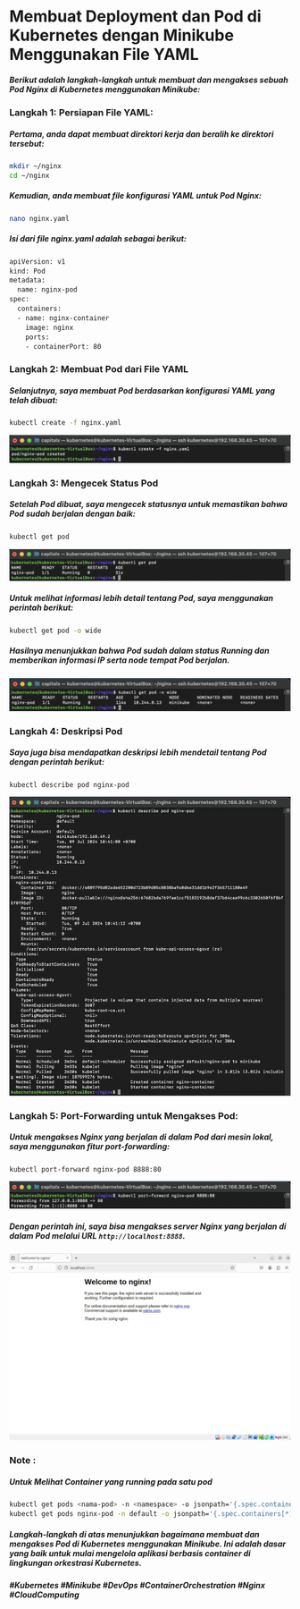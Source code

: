 # Membuat Deployment dan Pod di Kubernetes dengan Minikube Menggunakan File YAML

##### Berikut adalah langkah-langkah untuk membuat dan mengakses sebuah Pod Nginx di Kubernetes menggunakan Minikube:

### Langkah 1: Persiapan File YAML:

##### Pertama, anda dapat membuat direktori kerja dan beralih ke direktori tersebut:

```sh
mkdir ~/nginx
cd ~/nginx
``` 

##### Kemudian, anda membuat file konfigurasi YAML untuk Pod Nginx:

```sh
nano nginx.yaml
``` 

##### Isi dari file nginx.yaml adalah sebagai berikut:

```sh
apiVersion: v1
kind: Pod
metadata:
  name: nginx-pod
spec:
  containers:
  - name: nginx-container
    image: nginx
    ports:
    - containerPort: 80
``` 

### Langkah 2: Membuat Pod dari File YAML

##### Selanjutnya, saya membuat Pod berdasarkan konfigurasi YAML yang telah dibuat:

```sh
kubectl create -f nginx.yaml
``` 

![Deskripsi Gambar](images/pod-with-yaml/create.png)

### Langkah 3: Mengecek Status Pod

##### Setelah Pod dibuat, saya mengecek statusnya untuk memastikan bahwa Pod sudah berjalan dengan baik:

```sh
kubectl get pod
``` 

![Deskripsi Gambar](images/pod-with-yaml/get-pod.png)

##### Untuk melihat informasi lebih detail tentang Pod, saya menggunakan perintah berikut:

```sh
kubectl get pod -o wide
``` 

##### Hasilnya menunjukkan bahwa Pod sudah dalam status Running dan memberikan informasi IP serta node tempat Pod berjalan.

![Deskripsi Gambar](images/pod-with-yaml/-o-wide.png)

### Langkah 4: Deskripsi Pod

##### Saya juga bisa mendapatkan deskripsi lebih mendetail tentang Pod dengan perintah berikut:

```sh
kubectl describe pod nginx-pod
``` 

![Deskripsi Gambar](images/pod-with-yaml/describe.png)

### Langkah 5: Port-Forwarding untuk Mengakses Pod:

##### Untuk mengakses Nginx yang berjalan di dalam Pod dari mesin lokal, saya menggunakan fitur port-forwarding:

```sh
kubectl port-forward nginx-pod 8888:80
``` 

![Deskripsi Gambar](images/pod-with-yaml/port-forward.png)

##### Dengan perintah ini, saya bisa mengakses server Nginx yang berjalan di dalam Pod melalui URL `http://localhost:8888`.

![Deskripsi Gambar](images/pod-with-yaml/nginx.jpg)

### Note :

##### Untuk Melihat Container yang running pada satu pod 

```sh
kubectl get pods <nama-pod> -n <namespace> -o jsonpath='{.spec.containers[*].name}'
kubectl get pods nginx-pod -n default -o jsonpath='{.spec.containers[*].name}'
```

##### Langkah-langkah di atas menunjukkan bagaimana membuat dan mengakses Pod di Kubernetes menggunakan Minikube. Ini adalah dasar yang baik untuk mulai mengelola aplikasi berbasis container di lingkungan orkestrasi Kubernetes.

##### #Kubernetes #Minikube #DevOps #ContainerOrchestration #Nginx #CloudComputing